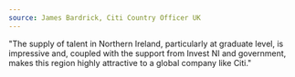 ```yaml
---
source: James Bardrick, Citi Country Officer UK
---
```

"The supply of talent in Northern Ireland, particularly at graduate level, is impressive and, coupled with the support from Invest NI and government, makes this region highly attractive to a global company like Citi."